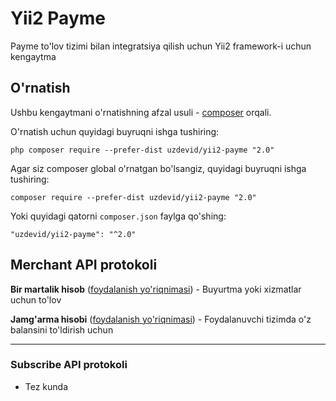 Yii2 Payme
==========

Payme to'lov tizimi bilan integratsiya qilish uchun Yii2 framework-i uchun kengaytma

O'rnatish
---------

Ushbu kengaytmani o'rnatishning afzal usuli - [composer](http://getcomposer.org/download/) orqali.

O'rnatish uchun quyidagi buyruqni ishga tushiring:

```
php composer require --prefer-dist uzdevid/yii2-payme "2.0"
```

Agar siz composer global o'rnatgan bo'lsangiz, quyidagi buyruqni ishga tushiring:

```
composer require --prefer-dist uzdevid/yii2-payme "2.0"
```

Yoki quyidagi qatorni `composer.json` faylga qo'shing:

```
"uzdevid/yii2-payme": "^2.0"
```

## Merchant API protokoli

**Bir martalik hisob** ([foydalanish yo'riqnimasi](https://github.com/uzdevid/yii2-payme/tree/main/merchant/disposable)) - Buyurtma yoki xizmatlar uchun to'lov

**Jamg'arma hisobi** ([foydalanish yo'riqnimasi](https://github.com/uzdevid/yii2-payme/tree/main/merchant/savings)) - Foydalanuvchi tizimda o'z balansini to'ldirish uchun

---

### Subscribe API protokoli

- Tez kunda